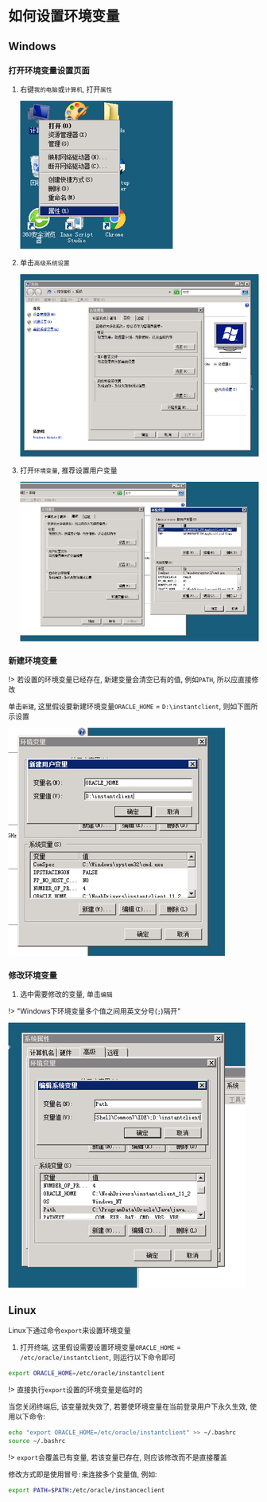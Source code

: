 # 如何设置环境变量

## Windows

### 打开环境变量设置页面

1. 右键`我的电脑`或`计算机`, 打开`属性`

    ![](img/d7e3bb7ec12422c64a96242b67f37470.png)

2. 单击`高级系统设置`

    ![](img/8495aea25687d0a10235460521330c31.png)

3. 打开`环境变量`, 推荐设置用户变量

    ![](img/43b4ae638b66df6b90f3ce5926fdf4a7.png)

### 新建环境变量

!> 若设置的环境变量已经存在, 新建变量会清空已有的值, 例如`PATH`, 所以应直接修改

单击`新建`, 这里假设要新建环境变量`ORACLE_HOME` = `D:\instantclient`, 则如下图所示设置

![](img/5ddabfa0b5e68cb3a2d8608a908e1f61.png)

### 修改环境变量

1. 选中需要修改的变量, 单击`编辑`

!> "Windows下环境变量多个值之间用英文分号(`;`)隔开"

![](img/982649429b9bc31aeab68d43c78a666f.png)


## Linux
Linux下通过命令`export`来设置环境变量

1. 打开终端, 这里假设需要设置环境变量`ORACLE_HOME` = `/etc/oracle/instantclient`, 则运行以下命令即可

```bash
export ORACLE_HOME=/etc/oracle/instantclient
```

!> 直接执行`export`设置的环境变量是临时的
        
当您关闭终端后, 该变量就失效了, 若要使环境变量在当前登录用户下永久生效, 使用以下命令:
```bash
echo "export ORACLE_HOME=/etc/oracle/instantclient" >> ~/.bashrc
source ~/.bashrc
```

!> `export`会覆盖已有变量, 若该变量已存在, 则应该修改而不是直接覆盖

修改方式即是使用冒号`:`来连接多个变量值, 例如:
```bash
export PATH=$PATH:/etc/oracle/instanceclient
```

